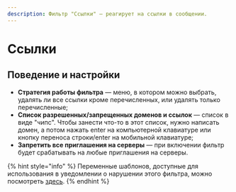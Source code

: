 ```yaml
---
description: Фильтр "Ссылки" — реагирует на ссылки в сообщении.
---
```


# Ссылки

## Поведение и настройки

* **Стратегия работы фильтра** — меню, в котором можно выбрать, удалять ли все ссылки кроме перечисленных, или удалять только перечисленные;
* **Список разрешенных/запрещенных доменов и ссылок** — список в виде "чипс". Чтобы занести что-то в этот список, нужно написать домен, а потом нажать enter на компьютерной клавиатуре или кнопку переноса строки/enter на мобильной клавиатуре;
* **Запретить все приглашения на серверы** — при включении фильтр будет срабатывать на любые приглашения на серверы.

{% hint style="info" %}
Переменные шаблонов, доступные для использования в уведомлении о нарушении этого фильтра, можно посмотреть [здесь](https://docs.juniper.bot/misc/template-variables#filtr-ssylki).
{% endhint %}

